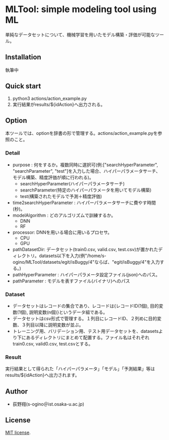 # MLTool: simple modeling tool using ML
単純なデータセットについて、機械学習を用いたモデル構築・評価が可能なツール。
## Installation
執筆中
## Quick start
1. python3 actions/action_example.py
2. 実行結果がresults/${idAction}へ出力される。
## Option
本ツールでは、optionを辞書の形で管理する。actions/action_example.pyを参照のこと。
### Detail
- purpose : 何をするか。複数同時に選択可(例:["searchHyperParameter", "searchParameter", "test"]を入力した場合、ハイパーパラメータサーチ、モデル構築、精度評価が順に行われる)。
    - searchHyperParameter(ハイパーパラメータサーチ)
    - searchParameter(特定のハイパーパラメータを用いてモデル構築)
    - test(構築されたモデルで予測＋精度評価)
- time2searchHyperParameter : ハイパーパラメータサーチに費やす時間(秒)。
- modelAlgorithm            : どのアルゴリズムで訓練するか。
    - DNN
    - RF
- processor: DNNを用いる場合に用いるプロセサ。
    - CPU
    - GPU
- pathDatasetDir: データセット(train0.csv, valid.csv, test.csv)が置かれたディレクトリ。datasets以下を入力(例"/home/s-ogino/MLTool/datasets/egit/isBuggy/4"ならば、"egit/isBuggy/4"を入力する。)
- pathHyperParameter : ハイパーパラメータ設定ファイル(json)へのパス。
- pathParameter : モデルを表すファイル(バイナリ)へのパス
### Dataset
- データセットはレコードの集合であり、レコードは{レコードID(1個), 目的変数(1個), 説明変数(n個)}というデータ組である。
- データセットはcsv形式で管理する。１列目にレコードID、２列めに目的変数、３列目以降に説明変数が並ぶ。
- トレーニング用、バリデーション用、テスト用データセットを、datasetsより下にあるディレクトリにまとめて配置する。ファイル名はそれぞれtrain0.csv, valid0.csv, test.csvとする。
### Result
実行結果として得られた「ハイパーパラメータ」「モデル」「予測結果」等はresults/${idAction}へ出力されます。
## Author
- 荻野翔(s-ogino＠ist.osaka-u.ac.jp)
## License
[MIT license](https://en.wikipedia.org/wiki/MIT_License).